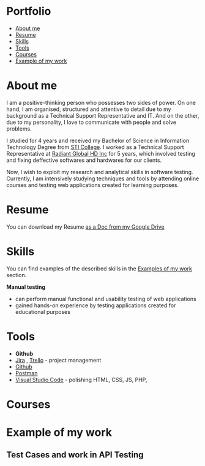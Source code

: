 # Portfolio
- [About me](#About-me)
- [Resume](#Resume)
- [Skills](#Skills)
- [Tools](#Tools)
- [Courses](#Courses)
- [Example of my work](#Example-of-my-work)

# About me

I am a positive-thinking person who possesses two sides of power. On one hand, I am organised, structured and attentive to detail due to my background as a Technical Support Representative and IT. And on the other, due to my personality, I love to communicate with people and solve problems.

I studied for 4 years and received my Bachelor of Science in Information Technology Degree from [STI College](https://en.wikipedia.org/wiki/STI_College). I worked as a Technical Support Representative at [Radiant Global HD Inc](https://ph.indeed.com/cmp/Radiant-Global-Hd-Inc.-1/about) for 5 years,  which involved testing and fixing deffective softwares and hardwares for our clients.

Now, I wish to exploit my research and analytical skills in software testing. Currently, I am intensively studying techniques and tools by attending online courses and testing web applications created for learning purposes.

# Resume

You can download my Resume [as a Doc from my Google Drive ](https://docs.google.com/document/d/1_SZCbZ1fEZcGh9vWp4ovdlu9uvLY-4TqMZeUP8Tr_QQ/edit?usp=sharing)

# Skills
You can find examples of the described skills in the [Examples of my work](#Example-of-my-work) section.

**Manual testing**
- can perform manual functional and usability testing of web applications
- gained hands-on experience by testing applications created for educational purposes

<!--- invisible

Test analysis & design

    familiar with functional decomposition of products, creating state transition diagrams, writing use cases
    can apply equivalence partitioning, boundary value analysis and methods of pairwise testing to generate test input data

API testing

    know the difference between SOAP and REST APIs
    gained experience through manual testing of APIs created for educational purposes
    know how to manipulate requests and create test cases using the SoapUI tool

Exploratory testing

    capable of using Whittaker’s test tours and creating cheat-lists for testing web applications

Test documentation

    can create test cases and checklists and know how and in which situations to use them effectively
    able to prepare comprehensive bug reports and provide detailed session reports

SQL databases

    can write complex requests using subqueries
    familiar with the use of aliases and wildcards
    know the difference between joins and unions and can use them in queries
 --->

# Tools
- **Github**
- [Jira](https://www.atlassian.com/software/jira) , [Trello](https://trello.com/home) - project management
- [Github](https://github.com/) 
- [Postman](https://www.postman.com/product/what-is-postman/)
- [Visual Studio Code](https://code.visualstudio.com/) - polishing HTML, CSS, JS, PHP,  



# Courses

# Example of my work

**Test Cases and work in API Testing**
- 
  







